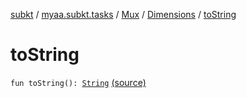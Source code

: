 [subkt](../../../index.md) / [myaa.subkt.tasks](../../index.md) / [Mux](../index.md) / [Dimensions](index.md) / [toString](./to-string.md)

# toString

`fun toString(): `[`String`](https://kotlinlang.org/api/latest/jvm/stdlib/kotlin/-string/index.html) [(source)](https://github.com/Myaamori/SubKt/blob/0.1.10/src/main/kotlin/myaa/subkt/tasks/muxtask.kt#L127)